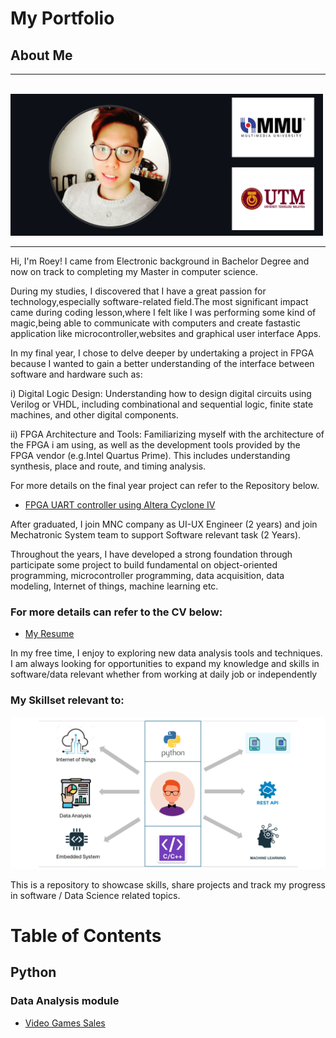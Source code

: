 # My Portfolio
## About Me
***************************************************************************
&nbsp;&nbsp;&nbsp;&nbsp;&nbsp;&nbsp;&nbsp;&nbsp;&nbsp;&nbsp;&nbsp;&nbsp;&nbsp;&nbsp;&nbsp;&nbsp;&nbsp;&nbsp;&nbsp;&nbsp;&nbsp;&nbsp;&nbsp;&nbsp;&nbsp;&nbsp;&nbsp;&nbsp;&nbsp;&nbsp;&nbsp;
<img src="https://github.com/Roey0204/My-Portfolio/blob/main/img/myphoto.png" width="500" height="227">
***************************************************************************

Hi, I'm Roey! I came from Electronic background in Bachelor Degree and now on track to completing my Master in computer science. 

During my studies, I discovered that I have a great passion for technology,especially software-related field.The most significant impact came during coding lesson,where I felt like I was performing some kind of magic,being able to communicate with computers and create fastastic application like microcontroller,websites and graphical user interface Apps. 

In my final year, I chose to delve deeper by undertaking a project in FPGA because I wanted to gain a better understanding of the interface between software and hardware such as:

i) Digital Logic Design: Understanding how to design digital circuits using Verilog or VHDL, including combinational and sequential logic, finite state machines, and other digital components.

ii) FPGA Architecture and Tools: Familiarizing myself with the architecture of the FPGA i am using, as well as the development tools provided by the FPGA vendor (e.g.Intel Quartus Prime). This includes understanding synthesis, place and route, and timing analysis.

For more details on the final year project can refer to the Repository below.

- [FPGA UART controller using Altera Cyclone IV](https://github.com/Roey0204/FPGA-Controller)

After graduated, I join MNC company as UI-UX Engineer (2 years) and join Mechatronic System team to support Software relevant task (2 Years).

Throughout the years, I have developed a strong foundation through participate some project to build fundamental on object-oriented programming, microcontroller programming, data acquisition, data modeling, Internet of things, machine learning etc.

### For more details can refer to the CV below:<br>
- [My Resume](https://github.com/Roey0204/My-Portfolio/blob/main/RoeyCV.pdf)

In my free time, I enjoy to exploring new data analysis tools and techniques. I am always looking for opportunities to expand my knowledge and skills in software/data relevant whether from working at daily job or independently

### My Skillset relevant to:

<img src="https://github.com/Roey0204/My-Portfolio/blob/main/img/profile.png" alt="Image1">

This is a repository to showcase skills, share projects and track my progress in software / Data Science related topics.

# Table of Contents

## Python

### Data Analysis module
- [Video Games Sales](https://github.com/Roey0204/VideoGames_Sales) 
